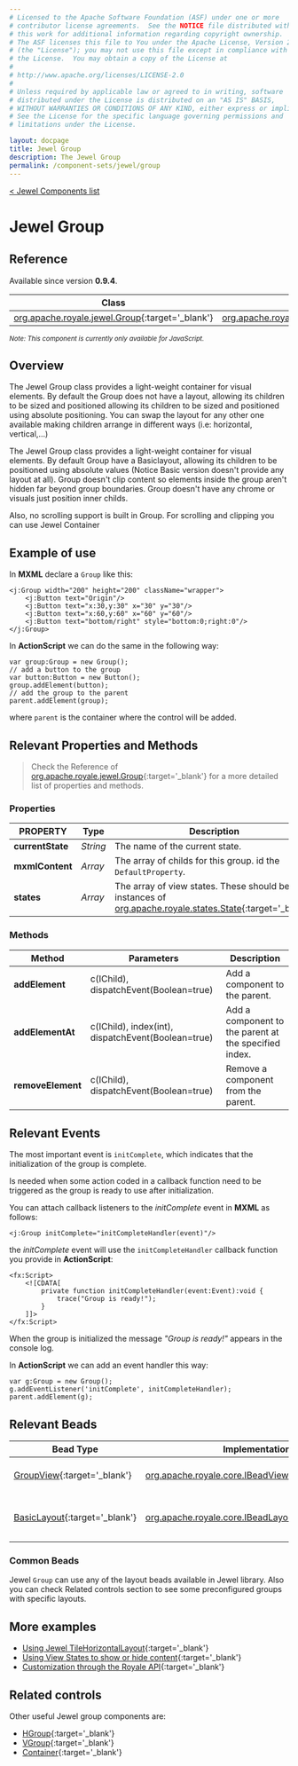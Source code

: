 ```yaml
---
# Licensed to the Apache Software Foundation (ASF) under one or more
# contributor license agreements.  See the NOTICE file distributed with
# this work for additional information regarding copyright ownership.
# The ASF licenses this file to You under the Apache License, Version 2.0
# (the "License"); you may not use this file except in compliance with
# the License.  You may obtain a copy of the License at
# 
# http://www.apache.org/licenses/LICENSE-2.0
# 
# Unless required by applicable law or agreed to in writing, software
# distributed under the License is distributed on an "AS IS" BASIS,
# WITHOUT WARRANTIES OR CONDITIONS OF ANY KIND, either express or implied.
# See the License for the specific language governing permissions and
# limitations under the License.

layout: docpage
title: Jewel Group
description: The Jewel Group
permalink: /component-sets/jewel/group
---
```

[< Jewel Components list](component-sets/jewel)

# Jewel Group


## Reference

Available since version __0.9.4__.

| Class                 	    | Extends                           | Implements	                    |
|------------------------------	|----------------------------------	|---------------------------------  |
| [org.apache.royale.jewel.Group](https://royale.apache.org/asdoc/index.html#!org.apache.royale.jewel/Group){:target='_blank'} | [org.apache.royale.jewel.supportClasses.group.GroupBase](https://royale.apache.org/asdoc/index.html#!org.apache.royale.jewel.supportClasses.group/GroupBase){:target='_blank'} | [org.apache.royale.core.IMXMLDocument](https://royale.apache.org/asdoc/index.html#!org.apache.royale.core/IMXMLDocument){:target='_blank'} 	|

<sup>_Note: This component is currently only available for JavaScript._</sup>

## Overview

The Jewel Group class provides a light-weight container for visual elements. By default the Group does not have a layout, allowing its children to be sized and positioned allowing its children to be sized and positioned using absolute positioning. You can swap the layout for any other one available making children arrange in different ways (i.e: horizontal, vertical,...)

The Jewel Group class provides a light-weight container for visual elements. By default Group have a Basiclayout, allowing its children to be positioned using absolute values (Notice Basic version doesn't provide any layout at all). Group doesn't clip content so elements inside the group aren't hidden far beyond group boundaries. Group doesn't have any chrome or visuals just position inner childs. 

Also, no scrolling support is built in Group. For scrolling and clipping you can use Jewel Container

## Example of use

In __MXML__ declare a `Group` like this:

```mxml
<j:Group width="200" height="200" className="wrapper">
    <j:Button text="Origin"/>
    <j:Button text="x:30,y:30" x="30" y="30"/>
    <j:Button text="x:60,y:60" x="60" y="60"/>
    <j:Button text="bottom/right" style="bottom:0;right:0"/>
</j:Group>
```

In __ActionScript__ we can do the same in the following way: 

```as3
var group:Group = new Group();
// add a button to the group
var button:Button = new Button();
group.addElement(button);
// add the group to the parent
parent.addElement(group);
```

where `parent` is the container where the control will be added.

## Relevant Properties and Methods

> Check the Reference of [org.apache.royale.jewel.Group](https://royale.apache.org/asdoc/index.html#!org.apache.royale.jewel/Group){:target='_blank'} for a more detailed list of properties and methods.

### Properties

| PROPERTY 	    | Type   	| Description                                                                   |
|--------------	|----------	| -----------------------------------------------------------------------------	|
| __currentState__    | _String_ 	| The name of the current state. |
| __mxmlContent__    | _Array_ 	| The array of childs for this group. id the `DefaultProperty`. |
| __states__    | _Array_ 	| The array of view states. These should be instances of [org.apache.royale.states.State](https://royale.apache.org/asdoc/index.html#!org.apache.royale.states/State){:target='_blank'}|

### Methods

| Method    	    | Parameters                                                    |Description                                                                                      	|
|------------------	|-------------------------------------------------------------- |---------------------------------------------------------------------------------------------------|
| __addElement__   	| c(IChild), dispatchEvent(Boolean=true) 	                    | Add a component to the parent.	                    |
| __addElementAt__  | c(IChild), index(int), dispatchEvent(Boolean=true) 	        | Add a component to the parent at the specified index.	|
| __removeElement__ | c(IChild), dispatchEvent(Boolean=true) 	                    | Remove a component from the parent.	                |

## Relevant Events

The most important event is `initComplete`, which indicates that the initialization of the group is complete.

Is needed when some action coded in a callback function need to be triggered as the group is ready to use after initialization.

You can attach callback listeners to the _initComplete_ event in __MXML__ as follows:

```mxml
<j:Group initComplete="initCompleteHandler(event)"/>
```

the _initComplete_ event will use the `initCompleteHandler` callback function you provide in __ActionScript__:

```mxml
<fx:Script>
    <![CDATA[      
        private function initCompleteHandler(event:Event):void {
            trace("Group is ready!");
        }
    ]]>
</fx:Script>
```

When the group is initialized the message _"Group is ready!"_ appears in the console log.

In __ActionScript__ we can add an event handler this way: 

```as3
var g:Group = new Group();
g.addEventListener('initComplete', initCompleteHandler);
parent.addElement(g);
```

## Relevant Beads

| Bead Type       	| Implementation                               	  | Description                                     |
|-----------------	|------------------------------------------------ |------------------------------------------------	|
| [GroupView](https://royale.apache.org/asdoc/index.html#!org.apache.royale.html.beads/GroupView){:target='_blank'}      	| [org.apache.royale.core.IBeadView](https://royale.apache.org/asdoc/index.html#!org.apache.royale.core/IBeadLView){:target='_blank'} | This is the default view bead.	|
| [BasicLayout](https://royale.apache.org/asdoc/index.html#!org.apache.royale.jewel.beads.layouts/BasicLayout){:target='_blank'}      	| [org.apache.royale.core.IBeadLayout](https://royale.apache.org/asdoc/index.html#!org.apache.royale.core/IBeadLayout){:target='_blank'} | This is the default layout bead.	|

### Common Beads

Jewel `Group` can use any of the layout beads available in Jewel library. Also you can check Related controls section to see some preconfigured groups with specific layouts.


## More examples

* [Using Jewel TileHorizontalLayout](https://royale.codeoscopic.com/using-jewel-tilehorizontallayout/){:target='_blank'}
* [Using View States to show or hide content](https://royale.codeoscopic.com/using-view-states-to-show-or-hide-content/){:target='_blank'}
* [Customization through the Royale API](https://royale.codeoscopic.com/customization-through-the-royale-api/){:target='_blank'}

## Related controls

Other useful Jewel group components are:

* [HGroup](https://royale.apache.org/asdoc/index.html#!org.apache.royale.jewel/HGroup){:target='_blank'}
* [VGroup](https://royale.apache.org/asdoc/index.html#!org.apache.royale.jewel/VGroup){:target='_blank'}
* [Container](https://royale.apache.org/asdoc/index.html#!org.apache.royale.jewel/Container){:target='_blank'}